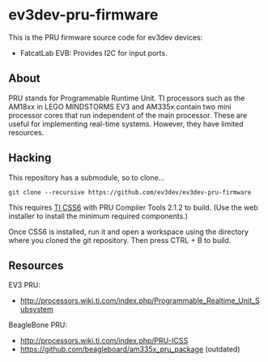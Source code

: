 ev3dev-pru-firmware
===================

This is the PRU firmware source code for ev3dev devices:

* FatcatLab EVB: Provides I2C for input ports.


About
-----

PRU stands for Programmable Runtime Unit. TI processors such as the AM18xx in
LEGO MINDSTORMS EV3 and AM335x contain two mini processor cores that run
independent of the main processor. These are useful for implementing real-time
systems. However, they have limited resources.


Hacking
-------

This repository has a submodule, so to clone...

    git clone --recursive https://github.com/ev3dev/ev3dev-pru-firmware

This requires [TI CSS6](http://processors.wiki.ti.com/index.php/Download_CCS)
with PRU Compiler Tools 2.1.2 to build. (Use the web installer to install
the minimum required components.)

Once CSS6 is installed, run it and open a workspace using the directory where
you cloned the git repository. Then press <key>CTRL</key> + <key>B</key> to
build.


Resources
---------

EV3 PRU:

* <http://processors.wiki.ti.com/index.php/Programmable_Realtime_Unit_Subsystem>

BeagleBone PRU:

* <http://processors.wiki.ti.com/index.php/PRU-ICSS>
* <https://github.com/beagleboard/am335x_pru_package> (outdated)
